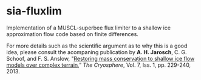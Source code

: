 # sia-fluxlim
Implementation of a MUSCL-superbee flux limiter to a shallow ice approximation flow code based on finite differences.

For more details such as the scientific argument as to why this is a good idea, please consult the acompaning publication by **A. H. Jarosch**, C. G. Schoof, and F. S. Anslow, "[Restoring mass conservation to shallow ice flow models over complex terrain](http://www.the-cryosphere.net/7/229/2013/tc-7-229-2013.html),” *The Cryosphere*, Vol. 7, Iss. 1, pp. 229-240, 2013.
